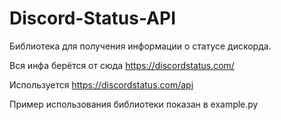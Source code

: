# Discord-Status-API
Библиотека для получения информации о статусе дискорда.

Вся инфа берётся от сюда https://discordstatus.com/

Используется https://discordstatus.com/api

Пример использования библиотеки показан в example.py
